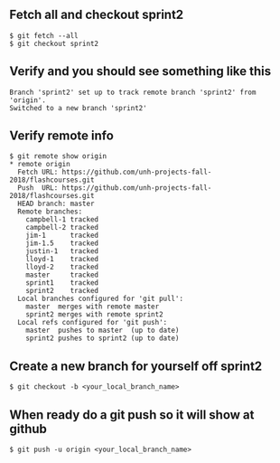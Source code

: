 ## Fetch all and checkout sprint2
```
$ git fetch --all
$ git checkout sprint2
```

## Verify and you should see something like this
```
Branch 'sprint2' set up to track remote branch 'sprint2' from 'origin'.
Switched to a new branch 'sprint2'
```

## Verify remote info
```
$ git remote show origin
* remote origin
  Fetch URL: https://github.com/unh-projects-fall-2018/flashcourses.git
  Push  URL: https://github.com/unh-projects-fall-2018/flashcourses.git
  HEAD branch: master
  Remote branches:
    campbell-1 tracked
    campbell-2 tracked
    jim-1      tracked
    jim-1.5    tracked
    justin-1   tracked
    lloyd-1    tracked
    lloyd-2    tracked
    master     tracked
    sprint1    tracked
    sprint2    tracked
  Local branches configured for 'git pull':
    master  merges with remote master
    sprint2 merges with remote sprint2
  Local refs configured for 'git push':
    master  pushes to master  (up to date)
    sprint2 pushes to sprint2 (up to date)
```

## Create a new branch for yourself off sprint2
```
$ git checkout -b <your_local_branch_name>
```

## When ready do a git push so it will show at github
```
$ git push -u origin <your_local_branch_name>
```
